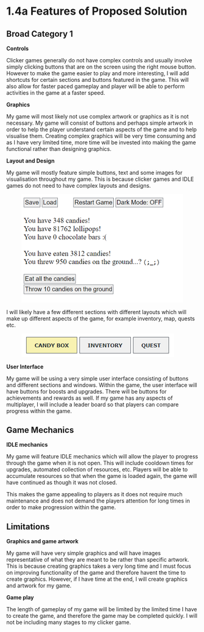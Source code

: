 # 1.4a Features of Proposed Solution

## Broad Category 1

**Controls**

Clicker games generally do not have complex controls and usually involve simply clicking buttons that are on the screen using the right mouse button. However to make the game easier to play and more interesting, I will add shortcuts for certain sections and buttons featured in the game. This will also allow for faster paced gameplay and player will be able to perform activities in the game at a faster speed.

**Graphics**

My game will most likely not use complex artwork or graphics as it is not necessary. My game will consist of buttons and perhaps simple artwork in order to help the player understand certain aspects of the game and to help visualise them. Creating complex graphics will be very time consuming and as I have very limited time, more time will be invested into making the game functional rather than designing graphics.

**Layout and Design**

My game will mostly feature simple buttons, text and some images for visualisation throughout my game. This is because clicker games and IDLE games do not need to have complex layouts and designs.

<figure><img src="../.gitbook/assets/image (6).png" alt=""><figcaption></figcaption></figure>

I will likely have a few different sections with different layouts which will make up different aspects of the game, for example inventory, map, quests etc.

<figure><img src="../.gitbook/assets/image.png" alt=""><figcaption></figcaption></figure>

**User Interface**

My game will be using a very simple user interface consisting of buttons and different sections and windows. Within the game, the user interface will have buttons for boosts and upgrades. There will be buttons for achievements and rewards as well. If my game has any aspects of multiplayer, I will include a leader board so that players can compare progress within the game.

## Game Mechanics

**IDLE mechanics**

My game will feature IDLE mechanics which will allow the player to progress through the game when it is not open. This will include cooldown times for upgrades, automated collection of resources, etc. Players will be able to accumulate resources so that when the game is loaded again, the game will have continued as though it was not closed.

This makes the game appealing to players as it does not require much maintenance and does not demand the players attention for long times in order to make progression within the game.&#x20;

## Limitations

**Graphics and game artwork**

My game will have very simple graphics and will have images representative of what they are meant to be rather than specific artwork. This is because creating graphics takes a very long time and I must focus on improving functionality of the game and therefore havent the time to create graphics. However, if I have time at the end, I will create graphics and artwork for my game.

**Game play**

The length of gameplay of my game will be limited by the limited time I have to create the game, and therefore the game may be completed quickly. I will not be including many stages to my clicker game.

